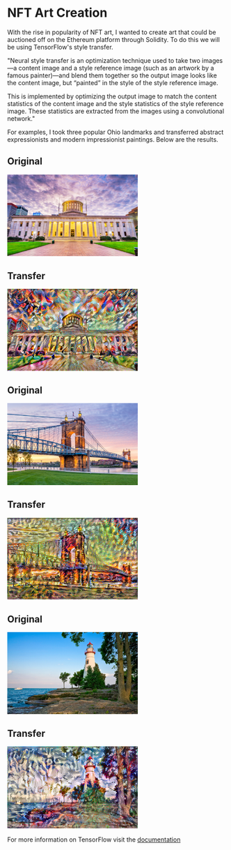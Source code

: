 # NFT Art Creation 

With the rise in popularity of NFT art, I wanted to create art that could be auctioned off on the Ethereum platform through Solidity. To do this we will be using TensorFlow's style transfer.

"Neural style transfer is an optimization technique used to take two images—a content image and a style reference image (such as an artwork by a famous painter)—and blend them together so the output image looks like the content image, but “painted” in the style of the style reference image.

This is implemented by optimizing the output image to match the content statistics of the content image and the style statistics of the style reference image. These statistics are extracted from the images using a convolutional network."

For examples, I took three popular Ohio landmarks and transferred abstract expressionists and modern impressionist paintings. Below are the results.

## Original 
<img src ="Photos/cbus.png" alt="photo" width="300"/>

## Transfer
<img src ="Photos/stylized-cbus.png" alt="nft" width="300"/>

## Original 
<img src ="Photos/cinci.png" alt="poto" width="300"/>

## Transfer
<img src ="Photos/stylized-bridge.png" alt="nft" width="300"/>

## Original 
<img src ="Photos/marblehead2.png" alt="photo" width="300"/>

## Transfer
<img src ="Photos/stylized-marblehead.png" alt="nft" width="300"/>

For more information on TensorFlow visit the  [documentation ](https://www.tensorflow.org/tutorials/generative/style_transfer "TensorFlow")

